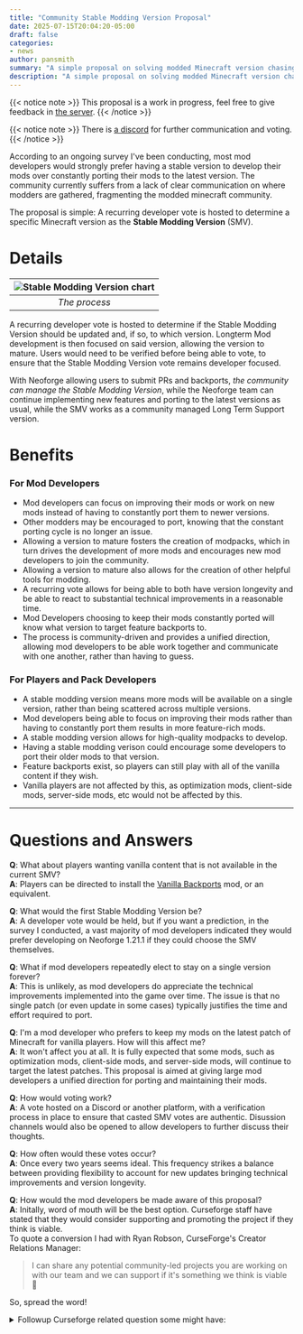 ```yaml
---
title: "Community Stable Modding Version Proposal"
date: 2025-07-15T20:04:20-05:00
draft: false
categories:
- news
author: pansmith
summary: "A simple proposal on solving modded Minecraft version chasing with a single step."
description: "A simple proposal on solving modded Minecraft version chasing with a single step."
---
```


{{< notice note >}}
This proposal is a work in progress, feel free to give feedback in [the server](https://discord.gg/3gAerCZjrw).
{{< /notice >}}

{{< notice note >}}
There is [a discord](https://discord.gg/3gAerCZjrw) for further communication and voting.
{{< /notice >}}

According to an ongoing survey I've been conducting, most mod developers would strongly prefer having a stable version to develop their mods over constantly porting their mods to the latest version. The community currently suffers from a lack of clear communication on where modders are gathered, fragmenting the modded minecraft community. 

The proposal is simple: A recurring developer vote is hosted to determine a specific Minecraft version as the **Stable Modding Version** (SMV).

# Details

| ![Stable Modding Version chart](smv-chart.png) |
|:--:|
| *The process* |

A recurring developer vote is hosted to determine if the Stable Modding Version should be updated and, if so, to which version. Longterm Mod development is then focused on said version, allowing the version to mature. Users would need to be verified before being able to vote, to ensure that the Stable Modding Version vote remains developer focused.

With Neoforge allowing users to submit PRs and backports, *the community can manage the Stable Modding Version*, while the Neoforge team can continue implementing new features and porting to the latest versions as usual, while the SMV works as a community managed Long Term Support version.

# Benefits 
### For Mod Developers
- Mod developers can focus on improving their mods or work on new mods instead of having to constantly port them to newer versions.
- Other modders may be encouraged to port, knowing that the constant porting cycle is no longer an issue.
- Allowing a version to mature fosters the creation of modpacks, which in turn drives the development of more mods and encourages new mod developers to join the community.
- Allowing a version to mature also allows for the creation of other helpful tools for modding.
- A recurring vote allows for being able to both have version longevity and be able to react to substantial technical improvements in a reasonable time.
- Mod Developers choosing to keep their mods constantly ported will know what version to target feature backports to.
- The process is community-driven and provides a unified direction, allowing mod developers to be able work together and communicate with one another, rather than having to guess.

### For Players and Pack Developers
- A stable modding version means more mods will be available on a single version, rather than being scattered across multiple versions.
- Mod developers being able to focus on improving their mods rather than having to constantly port them results in more feature-rich mods.
- A stable modding version allows for high-quality modpacks to develop.
- Having a stable modding verison could encourage some developers to port their older mods to that version.
- Feature backports exist, so players can still play with all of the vanilla content if they wish.
- Vanilla players are not affected by this, as optimization mods, client-side mods, server-side mods, etc would not be affected by this.

---

# Questions and Answers

**Q**: What about players wanting vanilla content that is not available in the current SMV? \
**A**: Players can be directed to install the [Vanilla Backports](https://www.curseforge.com/minecraft/mc-mods/vanillabackport) mod, or an equivalent.

**Q**: What would the first Stable Modding Version be? \
**A**: A developer vote would be held, but if you want a prediction, in the survey I conducted, a vast majority of mod developers indicated they would prefer developing on Neoforge 1.21.1 if they could choose the SMV themselves.
<!-- This can likely be attributed to several factors, such as NeoForge being by far the most popular loader on 1.21.1 and having better documentation compared to forge 1.20.1. -->

**Q**: What if mod developers repeatedly elect to stay on a single version forever? \
**A**: This is unlikely, as mod developers do appreciate the technical improvements implemented into the game over time. The issue is that no single patch (or even update in some cases) typically justifies the time and effort required to port.

**Q**: I'm a mod developer who prefers to keep my mods on the latest patch of Minecraft for vanilla players. How will this affect me? \
**A**: It won't affect you at all. It is fully expected that some mods, such as optimization mods, client-side mods, and server-side mods, will continue to target the latest patches. This proposal is aimed at giving large mod developers a unified direction for porting and maintaining their mods.

**Q**: How would voting work? \
**A**: A vote hosted on a Discord or another platform, with a verification process in place to ensure that casted SMV votes are authentic. Disussion channels would also be opened to allow developers to further discuss their thoughts.

**Q**: How often would these votes occur? \
**A**: Once every two years seems ideal. This frequency strikes a balance between providing flexibility to account for new updates bringing technical improvements and version longevity.

**Q**: How would the mod developers be made aware of this proposal? \
**A**: Initally, word of mouth will be the best option. Curseforge staff have stated that they would consider supporting and promoting the project if they think is viable.  
To quote a conversion I had with Ryan Robson, CurseForge's Creator Relations Manager:
 > I can share any potential community-led projects you are working on with our team and we can support if it's something we think is viable 🙂

So, spread the word!
<details>
  <summary>Followup Curseforge related question some might have:</summary>

**Q**: Doesn't curseforge have a monetary incentive to keep mod developers on the latest version? \
**A**: Curseforge does not have an incentive to push mod developers to the latest version on the game. To quote Ryan again:
> We have no monetary incentive to push the latest version, and a big part of our platform is continuing to support some older versions and the modpacks they support. Part of the reason we may sometimes (i.e. in contests) push for higher versions is because the modding support is improved (such as better datapack support) on these versions, but overall we have no preference on which versions users create or play content on.
</details>
